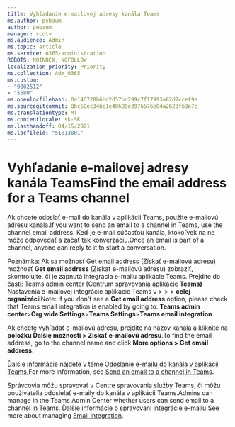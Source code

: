 ```yaml
---
title: Vyhľadanie e-mailovej adresy kanála Teams
ms.author: pebaum
author: pebaum
manager: scotv
ms.audience: Admin
ms.topic: article
ms.service: o365-administration
ROBOTS: NOINDEX, NOFOLLOW
localization_priority: Priority
ms.collection: Adm_O365
ms.custom:
- "9002512"
- "5580"
ms.openlocfilehash: 0a146728b6bd2d57bd299c7f17993a82d7ccef9e
ms.sourcegitcommit: 8bc60ec34bc1e40685e3976576e04a2623f63a7c
ms.translationtype: MT
ms.contentlocale: sk-SK
ms.lasthandoff: 04/15/2021
ms.locfileid: "51813001"
---
```

# <a name="find-the-email-address-for-a-teams-channel"></a><span data-ttu-id="b9f6c-102">Vyhľadanie e-mailovej adresy kanála Teams</span><span class="sxs-lookup"><span data-stu-id="b9f6c-102">Find the email address for a Teams channel</span></span>

<span data-ttu-id="b9f6c-103">Ak chcete odoslať e-mail do kanála v aplikácii Teams, použite e-mailovú adresu kanála.</span><span class="sxs-lookup"><span data-stu-id="b9f6c-103">If you want to send an email to a channel in Teams, use the channel email address.</span></span> <span data-ttu-id="b9f6c-104">Keď je e-mail súčasťou kanála, ktokoľvek na ne môže odpovedať a začať tak konverzáciu.</span><span class="sxs-lookup"><span data-stu-id="b9f6c-104">Once an email is part of a channel, anyone can reply to it to start a conversation.</span></span>

<span data-ttu-id="b9f6c-105">Poznámka: Ak sa možnosť Get email address (Získať e-mailovú adresu) možnosť **Get email address** (Získať e-mailovú adresu) zobraziť, skontrolujte, či je zapnutá integrácia e-mailu aplikácie Teams. Prejdite do časti: Teams admin center (Centrum spravovania aplikácie **Teams)** Nastavenia e-mailovej integrácie aplikácie Teams v >  >  > **celej organizácii**</span><span class="sxs-lookup"><span data-stu-id="b9f6c-105">Note: If you don't see a **Get email address** option, please check that Teams email integration is enabled by going to: **Teams admin center**>**Org wide Settings**>**Teams Settings**>**Teams email integration**</span></span>

<span data-ttu-id="b9f6c-106">Ak chcete vyhľadať e-mailovú adresu, prejdite na názov kanála a kliknite na **položku Ďalšie možnosti > Získať e-mailovú adresu**.</span><span class="sxs-lookup"><span data-stu-id="b9f6c-106">To find the email address, go to the channel name and click **More options > Get email address**.</span></span>

<span data-ttu-id="b9f6c-107">Ďalšie informácie nájdete v téme [Odoslanie e-mailu do kanála v aplikácii Teams.](https://support.office.com/article/send-an-email-to-a-channel-in-teams-d91db004-d9d7-4a47-82e6-fb1b16dfd51e)</span><span class="sxs-lookup"><span data-stu-id="b9f6c-107">For more information, see [Send an email to a channel in Teams](https://support.office.com/article/send-an-email-to-a-channel-in-teams-d91db004-d9d7-4a47-82e6-fb1b16dfd51e).</span></span>

<span data-ttu-id="b9f6c-108">Správcovia môžu spravovať v Centre spravovania služby Teams, či môžu používatelia odosielať e-maily do kanála v aplikácii Teams.</span><span class="sxs-lookup"><span data-stu-id="b9f6c-108">Admins can manage in the Teams Admin Center whether users can send email to a channel in Teams.</span></span> <span data-ttu-id="b9f6c-109">Ďalšie informácie o spravovaní [integrácie e-mailu.](https://docs.microsoft.com/microsoftteams/enable-features-office-365#email-integration)</span><span class="sxs-lookup"><span data-stu-id="b9f6c-109">See more about managing [Email integration](https://docs.microsoft.com/microsoftteams/enable-features-office-365#email-integration).</span></span>
